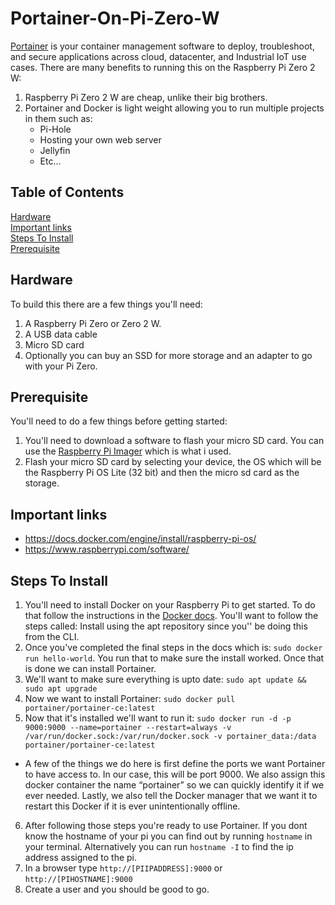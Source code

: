 # Portainer-On-Pi-Zero-W
[Portainer](https://www.portainer.io/) is your container management software to deploy, troubleshoot, and secure applications across cloud, datacenter, and Industrial IoT use cases. There are many benefits to running this on the Raspberry Pi Zero 2 W: 
1. Raspberry Pi Zero 2 W are cheap, unlike their big brothers.
2. Portainer and Docker is light weight allowing you to run multiple projects in them such as:
   * Pi-Hole
   * Hosting your own web server
   * Jellyfin
   * Etc...

## Table of Contents 
[Hardware](#hardware) <BR>
[Important links](#important-links)<BR>
[Steps To Install](#steps-to-install)<BR>
[Prerequisite](#prerequisite)<BR>

## Hardware
To build this there are a few things you'll need:
1. A Raspberry Pi Zero or Zero 2 W.
2. A USB data cable
3. Micro SD card
4. Optionally you can buy an SSD for more storage and an adapter to go with your Pi Zero.

## Prerequisite 
You'll need to do a few things before getting started:
1. You'll need to download a software to flash your micro SD card. You can use the [Raspberry Pi Imager](https://www.raspberrypi.com/software/) which is what i used.
2. Flash your micro SD card by selecting your device, the OS which will be the Raspberry Pi OS Lite (32 bit) and then the micro sd card as the storage.

## Important links
* https://docs.docker.com/engine/install/raspberry-pi-os/
* https://www.raspberrypi.com/software/

## Steps To Install
1. You'll need to install Docker on your Raspberry Pi to get started. To do that follow the instructions in the [Docker docs](https://docs.docker.com/engine/install/raspberry-pi-os/). You'll want to follow the steps called: Install using the apt repository since you'' be doing this from  the CLI.
2. Once you've completed the final steps in the docs which is: `sudo docker run hello-world`. You run that to make sure the install worked. Once that is done we can install Portainer.
3. We'll want to make sure everything is upto date:
`sudo apt update && sudo apt upgrade`
4. Now we want to install Portainer:
`sudo docker pull portainer/portainer-ce:latest`
5. Now that it's installed we'll want to run it:
`sudo docker run -d -p 9000:9000 --name=portainer --restart=always -v /var/run/docker.sock:/var/run/docker.sock -v portainer_data:/data portainer/portainer-ce:latest`
  * A few of the things we do here is first define the ports we want Portainer to have access to. In our case, this will be port 9000. We also assign this docker container the name “portainer” so we can quickly identify it if we ever needed. Lastly, we also tell the Docker manager that we want it to restart this Docker if it is ever unintentionally offline.
6. After following those steps you're ready to use Portainer. If you dont know the hostname of your pi you can find out by running `hostname` in your terminal. Alternatively you can run `hostname -I` to find the ip address assigned to the pi.
7. In a browser type 
`http://[PIIPADDRESS]:9000` or `http://[PIHOSTNAME]:9000`
8. Create a user and you should be good to go.
